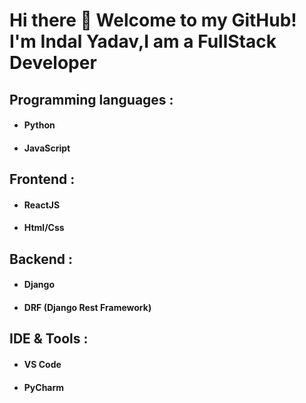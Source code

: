 # Hi there 👋 Welcome to my GitHub! I'm Indal Yadav,I am a FullStack Developer
## Programming languages :
  - #### Python
 - #### JavaScript
## Frontend :
 - #### ReactJS
 - #### Html/Css
## Backend :
 - #### Django
 - #### DRF (Django Rest Framework)

## IDE & Tools :
 - #### VS Code
 - #### PyCharm
